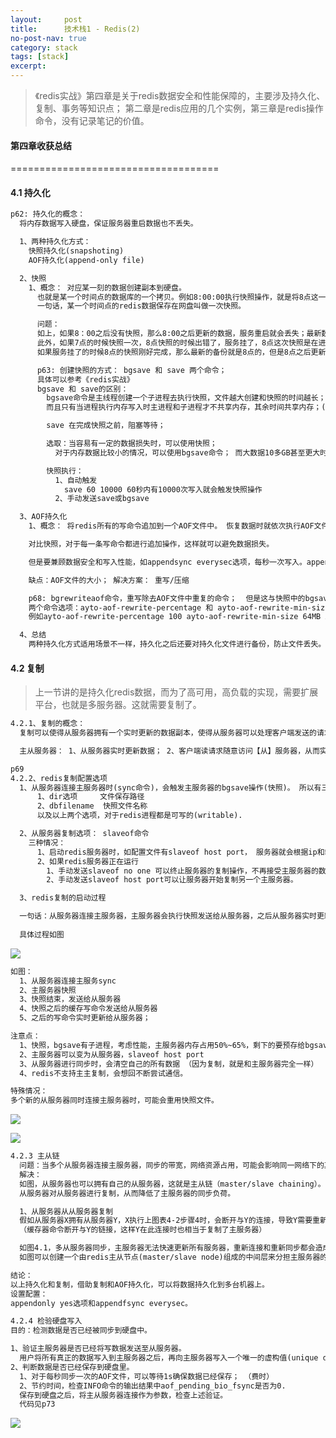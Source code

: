 ```yaml
---
layout:     post
title:      技术栈1 - Redis(2)
no-post-nav: true
category: stack
tags: [stack]
excerpt: 
---
```


> 《redis实战》第四章是关于redis数据安全和性能保障的，主要涉及持久化、复制、事务等知识点；
> 第二章是redis应用的几个实例，第三章是redis操作命令，没有记录笔记的价值。

#### 第四章收获总结
====================================

#### 4.1 持久化

```html
p62: 持久化的概念：
  将内存数据写入硬盘，保证服务器重启数据也不丢失。

  1、两种持久化方式：
    快照持久化(snapshoting)
    AOF持久化(append-only file)

  2、快照
    1、概念： 对应某一刻的数据创建副本到硬盘。
      也就是某一个时间点的数据库的一个拷贝。例如8:00:00执行快照操作，就是将8点这一刻的数据保存到硬盘上，而8:00之后的数据更新需要再次快照才能持久化。
      一句话，某一个时间点的redis数据保存在网盘叫做一次快照。

      问题：
      如上，如果8：00之后没有快照，那么8:00之后更新的数据，服务重启就会丢失；最新数据只会复原到最新的一次快照；
      此外，如果7点的时候快照一次，8点快照的时候出错了，服务挂了，8点这次快照是在进行中，会被清理掉，也就是最新的快照备份是7点那份；
      如果服务挂了的时候8点的快照刚好完成，那么最新的备份就是8点的，但是8点之后更新的数据因为没有快照就全部丢失了。

      p63: 创建快照的方式： bgsave 和 save 两个命令；
      具体可以参考《redis实战》
      bgsave 和 save的区别：
        bgsave命令是主线程创建一个子进程去执行快照，文件越大创建和快照的时间越长； 优点是几个G的小容量数据不会影响主进程的业务操作，
        而且只有当进程执行内存写入时主进程和子进程才不共享内存，其余时间共享内存；(fork:即想内存中写入数据除外，其余都共享内存)

        save 在完成快照之前，阻塞等待；

        选取：当容易有一定的数据损失时，可以使用快照；
          对于内存数据比较小的情况，可以使用bgsave命令； 而大数据10多GB甚至更大时，bgsave创建子进程会造成卡顿，如果容忍等待，可以使用save命令。

        快照执行：
          1、自动触发
            save 60 10000 60秒内有10000次写入就会触发快照操作
          2、手动发送save或bgsave

  3、AOF持久化
    1、概念： 将redis所有的写命令追加到一个AOF文件中。 恢复数据时就依次执行AOF文件中的命令就行了。

    对比快照，对于每一条写命令都进行追加操作，这样就可以避免数据损失。

    但是要兼顾数据安全和写入性能，如appendsync everysec选项，每秒一次写入。appendsync no则是由操作系统控制何时写入。

    缺点：AOF文件的大小； 解决方案： 重写/压缩

    p68: bgrewriteaof命令，重写除去AOF文件中重复的命令；  但是这与快照中的bgsave一样，都会创建一个子进程执行，但是文件大小更大，耗时更多。
    两个命令选项：ayto-aof-rewrite-percentage 和 ayto-aof-rewrite-min-size 
    例如ayto-aof-rewrite-percentage 100 ayto-aof-rewrite-min-size 64MB AOF文件大小超过64MB，而且比之前AOF文件大了一倍（100%）时执行bgrewriteaof命令。

  4、总结
    两种持久化方式适用场景不一样，持久化之后还要对持久化文件进行备份，防止文件丢失。

```

#### 4.2 复制

> 上一节讲的是持久化redis数据，而为了高可用，高负载的实现，需要扩展平台，也就是多服务器。这就需要复制了。

```html
4.2.1、复制的概念：
  复制可以使得从服务器拥有一个实时更新的数据副本，使得从服务器可以处理客户端发送的请求。

  主从服务器： 1、从服务器实时更新数据； 2、客户端读请求随意访问【从】服务器，从而实现负载均衡。

p69
4.2.2、redis复制配置选项
  1、从服务器连接主服务器时(sync命令)，会触发主服务器的bgsave操作(快照)。 所以有三点前提：
      1、dir选项     文件保存路径
      2、dbfilename  快照文件名称
      以及以上两个选项，对于redis进程都是可写的(writable).

  2、从服务器复制选项： slaveof命令
    三种情况：
      1、启动redis服务器时，如配置文件有slaveof host port， 服务器就会根据ip和端口连接主服务器，成为从服务器；
      2、如果redis服务器正在运行
        1、手动发送slaveof no one 可以终止服务器的复制操作，不再接受主服务器的数据更新；
        2、手动发送slaveof host port可以让服务器开始复制另一个主服务器。

  3、redis复制的启动过程

  一句话：从服务器连接主服务器，主服务器会执行快照发送给从服务器，之后从服务器实时更新。
  
  具体过程如图
```

![](https://hunzino1.github.io/assets/images/2019/redis/redis_copy.png)

```html
如图：
  1、从服务器连接主服务sync
  2、主服务器快照
  3、快照结束，发送给从服务器
  4、快照之后的缓存写命令发送给从服务器
  5、之后的写命令实时更新给从服务器；

注意点：
  1、快照，bgsave有子进程，考虑性能，主服务器内存占用50%~65%，剩下的要预存给bgsave命令和缓存区命令；
  2、主服务器可以变为从服务器，slaveof host port
  3、从服务器进行同步时，会清空自己的所有数据 （因为复制，就是和主服务器完全一样）
  4、redis不支持主主复制，会想回不断尝试通信。

特殊情况：
多个新的从服务器同时连接主服务器时，可能会重用快照文件。
```

![](https://hunzino1.github.io/assets/images/2019/redis/multi_slave.png)

![](https://hunzino1.github.io/assets/images/2019/redis/master_slave_tree.png)

```html
4.2.3 主从链
  问题：当多个从服务器连接主服务器，同步的带宽，网络资源占用，可能会影响同一网络下的其他硬件网速。
  解决：
  如图，从服务器也可以拥有自己的从服务器，这就是主从链（master/slave chaining）。
  从服务器对从服务器进行复制，从而降低了主服务器的同步负荷。

  1、从服务器从从服务器复制
  假如从服务器X拥有从服务器Y，X执行上图表4-2步骤4时，会断开与Y的连接，导致Y需要重新连接重新同步。
  （缓存器命令断开与Y的链接，这样Y在此连接时也相当于复制了主服务器）

  如图4.1，多从服务器同步，主服务器无法快速更新所有服务器，重新连接和重新同步都会造成负载超载的问题，
  如图可以创建一个由redis主从节点(master/slave node)组成的中间层来分担主服务器的复制工作。

结论：
以上持久化和复制，借助复制和AOF持久化，可以将数据持久化到多台机器上。
设置配置：
appendonly yes选项和appendfsync everysec。

4.2.4 检验硬盘写入
目的：检测数据是否已经被同步到硬盘中。

1、验证主服务器是否已经将写数据发送至从服务器。
  用户将所有真正的数据写入到主服务器之后，再向主服务器写入一个唯一的虚构值(unique dummy value),然后检查虚构值是否存在于从服务器。 如此就检验了。
2、判断数据是否已经保存到硬盘里。
  1、对于每秒同步一次的AOF文件，可以等待1s确保数据已经保存； （费时）
  2、节约时间，检查INFO命令的输出结果中aof_pending_bio_fsync是否为0.
  保存到硬盘之后，将主从服务器连接作为参数，检查上述验证。
  代码见p73
```

![](https://hunzino1.github.io/assets/images/2019/redis/info_command.png)


